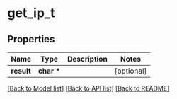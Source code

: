 # get_ip_t

## Properties
Name | Type | Description | Notes
------------ | ------------- | ------------- | -------------
**result** | **char \*** |  | [optional] 

[[Back to Model list]](../README.md#documentation-for-models) [[Back to API list]](../README.md#documentation-for-api-endpoints) [[Back to README]](../README.md)


